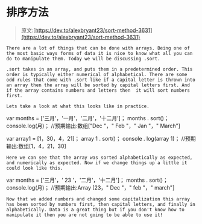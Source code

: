 # 排序方法

> 原文:[https://dev.to/alexbryant23/sort-method-3631](https://dev.to/alexbryant23/sort-method-3631)

```
There are a lot of things that can be done with arrays. Being one of the most basic ways forms of data it is nice to know what all you can do to manipulate them. Today we will be discussing .sort. 

.sort takes in an array, and puts them in a predetermined order. This order is typically either numerical of alphabetical. There are some odd rules that come with .sort like if a capital letter is thrown into an array then the array will be sorted by capital letters first. And if the array contains numbers and letters then  it will sort numbers first. 

Lets take a look at what this looks like in practice. 
```

var months = ['三月'，'一月'，'二月'，'十二月']；
months . sort()；
console.log(月)；
//预期输出:数组["Dec "，" Feb "，" Jan "，" March"]

var array1 = [1，30，4，21]；
array 1 . sort()；
console . log(array 1)；
//预期输出:数组[1，4，21，30]

```
Here we can see that the array was sorted alphabetically as expected, and numerically as expected. Now if we change things up a little it could look like this. 
```

var months = ['三月'，' 23 '，'二月'，'十二月']；
months . sort()；
console.log(月)；
//预期输出:Array [23，" Dec "，" feb "，" march"]

```
Now that we added numbers and changed some capitalization this array has been sorted by numbers first, then capital letters, and finally in alphabetically. Data is a great thing but if you don't know how to manipulate it then you are not going to be able to use it! 
```